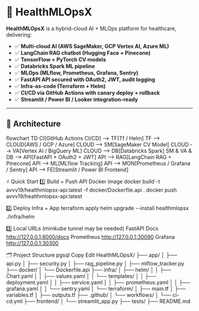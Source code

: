 # 🚀 HealthMLOpsX

**HealthMLOpsX** is a hybrid-cloud AI + MLOps platform for healthcare, delivering:
- ✅ **Multi-cloud AI (AWS SageMaker, GCP Vertex AI, Azure ML)**
- ✅ **LangChain RAG chatbot (Hugging Face + Pinecone)**
- ✅ **TensorFlow + PyTorch CV models**
- ✅ **Databricks Spark ML pipeline**
- ✅ **MLOps (MLflow, Prometheus, Grafana, Sentry)**
- ✅ **FastAPI API secured with OAuth2, JWT, audit logging**
- ✅ **Infra-as-code (Terraform + Helm)**
- ✅ **CI/CD via GitHub Actions with canary deploy + rollback**
- ✅ **Streamlit / Power BI / Looker integration-ready**

---

## 📌 Architecture

flowchart TD
  CI[GitHub Actions CI/CD] --> TF[Tf / Helm]
  TF --> CLOUD[AWS / GCP / Azure]
  CLOUD --> SM[SageMaker CV Model]
  CLOUD --> VA[Vertex AI / BigQuery ML]
  CLOUD --> DB[Databricks Spark]
  SM & VA & DB --> API[FastAPI + OAuth2 + JWT]
  API --> RAG[LangChain RAG + Pinecone]
  API --> ML[MLflow Tracking]
  API --> MON[Prometheus / Grafana / Sentry]
  API --> FE[Streamlit / Power BI Frontend]

⚡ Quick Start
1️⃣ Build + Push API Docker image
docker build -t avvv19/healthmlopsx-api:latest -f docker/Dockerfile.api .
docker push avvv19/healthmlopsx-api:latest

2️⃣ Deploy Infra + App
terraform apply
helm upgrade --install healthmlopsx ./infra/helm

3️⃣ Local URLs (minikube tunnel may be needed)
FastAPI Docs	http://127.0.0.1:8000/docs
Prometheus	http://127.0.0.1:30090
Grafana	http://127.0.0.1:30300

🗂 Project Structure
pgsql
Copy
Edit
HealthMLOpsX/
├── app/
│   ├── api.py
│   ├── security.py
│   ├── rag_pipeline.py
│   ├── mlflow_tracker.py
├── docker/
│   └── Dockerfile.api
├── infra/
│   ├── helm/
│   │   ├── Chart.yaml
│   │   ├── values.yaml
│   │   └── templates/
│   │       ├── deployment.yaml
│   │       ├── service.yaml
│   │       ├── prometheus.yaml
│   │       ├── grafana.yaml
│   │       └── sentry.yaml
│   └── terraform/
│       ├── main.tf
│       ├── variables.tf
│       ├── outputs.tf
├── .github/
│   └── workflows/
│       └── ci-cd.yml
├── frontend/
│   └── streamlit_app.py
├── tests/
├── README.md
